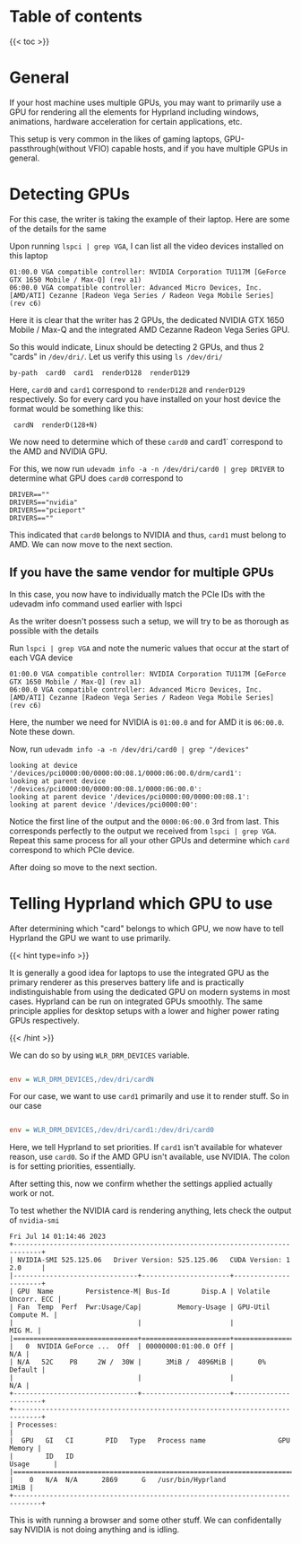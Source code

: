 # Table of contents

{{< toc >}}

# General

If your host machine uses multiple GPUs, you may want to primarily use a GPU for rendering all the elements for Hyprland including windows, animations, hardware acceleration for certain applications, etc.

This setup is very common in the likes of gaming laptops, GPU-passthrough(without VFIO) capable hosts, and if you have multiple GPUs in general.

# Detecting GPUs

For this case, the writer is taking the example of their laptop. Here are some of the details for the same

Upon running `lspci | grep VGA`, I can list all the video devices installed on this laptop

```
01:00.0 VGA compatible controller: NVIDIA Corporation TU117M [GeForce GTX 1650 Mobile / Max-Q] (rev a1)
06:00.0 VGA compatible controller: Advanced Micro Devices, Inc. [AMD/ATI] Cezanne [Radeon Vega Series / Radeon Vega Mobile Series] (rev c6)
```

Here it is clear that the writer has 2 GPUs, the dedicated NVIDIA GTX 1650 Mobile / Max-Q and the integrated AMD Cezanne Radeon Vega Series GPU.

So this would indicate, Linux should be detecting 2 GPUs, and thus 2 "cards" in `/dev/dri/`. Let us verify this using `ls /dev/dri/`

```
by-path  card0  card1  renderD128  renderD129
```

Here, `card0` and `card1` correspond to `renderD128` and `renderD129` respectively. So for every card you have installed on your host device the format would be something like this:

` cardN  renderD(128+N)`

We now need to determine which of these `card0` and card1` correspond to the AMD and NVIDIA GPU.

For this, we now run `udevadm info -a -n /dev/dri/card0 | grep DRIVER` to determine what GPU does `card0` correspond to

```
DRIVER==""
DRIVERS=="nvidia"
DRIVERS=="pcieport"
DRIVERS==""
```

This indicated that `card0` belongs to NVIDIA and thus, `card1` must belong to AMD. We can now move to the next section.

## If you have the same vendor for multiple GPUs

In this case, you now have to individually match the PCIe IDs with the udevadm info command used earlier with lspci

As the writer doesn't possess such a setup, we will try to be as thorough as possible with the details

Run `lspci | grep VGA` and note the numeric values that occur at the start of each VGA device

```
01:00.0 VGA compatible controller: NVIDIA Corporation TU117M [GeForce GTX 1650 Mobile / Max-Q] (rev a1)
06:00.0 VGA compatible controller: Advanced Micro Devices, Inc. [AMD/ATI] Cezanne [Radeon Vega Series / Radeon Vega Mobile Series] (rev c6)
```

Here, the number we need for NVIDIA is `01:00.0` and for AMD it is `06:00.0`. Note these down.

Now, run `udevadm info -a -n /dev/dri/card0 | grep "/devices"`

```
looking at device '/devices/pci0000:00/0000:00:08.1/0000:06:00.0/drm/card1':
looking at parent device '/devices/pci0000:00/0000:00:08.1/0000:06:00.0':
looking at parent device '/devices/pci0000:00/0000:00:08.1':
looking at parent device '/devices/pci0000:00':
```

Notice the first line of the output and the `0000:06:00.0` 3rd from last. This corresponds perfectly to the output we received from `lspci | grep VGA`. Repeat this same process for all your other GPUs and determine which `card` correspond to which PCIe device.

After doing so move to the next section.

# Telling Hyprland which GPU to use

After determining which "card" belongs to which GPU, we now have to tell Hyprland the GPU we want to use primarily.

{{< hint type=info >}}

It is generally a good idea for laptops to use the integrated GPU as the primary renderer as this preserves battery life and is practically indistinguishable from using the dedicated GPU on modern systems in most cases. Hyprland can be run on integrated GPUs smoothly. The same principle applies for desktop setups with a lower and higher power rating GPUs respectively.

{{< /hint >}}

We can do so by using `WLR_DRM_DEVICES` variable.

```ini

env = WLR_DRM_DEVICES,/dev/dri/cardN

```

For our case, we want to use `card1` primarily and use it to render stuff. So in our case

```ini

env = WLR_DRM_DEVICES,/dev/dri/card1:/dev/dri/card0

```

Here, we tell Hyprland to set priorities. If `card1` isn't available for whatever reason, use `card0`. So if the AMD GPU isn't available, use NVIDIA. The colon is for setting priorities, essentially.

After setting this, now we confirm whether the settings applied actually work or not.

To test whether the NVIDIA card is rendering anything, lets check the output of `nvidia-smi`

```
Fri Jul 14 01:14:46 2023       
+-----------------------------------------------------------------------------+
| NVIDIA-SMI 525.125.06   Driver Version: 525.125.06   CUDA Version: 1
2.0     |
|-------------------------------+----------------------+----------------------+
| GPU  Name        Persistence-M| Bus-Id        Disp.A | Volatile Uncorr. ECC |
| Fan  Temp  Perf  Pwr:Usage/Cap|         Memory-Usage | GPU-Util  Compute M. |
|                               |                      |               MIG M. |
|===============================+======================+======================|
|   0  NVIDIA GeForce ...  Off  | 00000000:01:00.0 Off |                  N/A |
| N/A   52C    P8     2W /  30W |      3MiB /  4096MiB |      0%      Default |
|                               |                      |                  N/A |
+-------------------------------+----------------------+----------------------+
+-----------------------------------------------------------------------------+
| Processes:                                                                  |
|  GPU   GI   CI        PID   Type   Process name                  GPU Memory |
|        ID   ID                                                   Usage      |
|=============================================================================|
|    0   N/A  N/A      2869      G   /usr/bin/Hyprland                   1MiB |     
+-----------------------------------------------------------------------------+
```

This is with running a browser and some other stuff. We can confidentally say NVIDIA is not doing anything and is idling.


